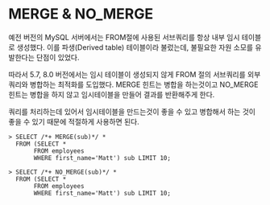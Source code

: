 # MERGE & NO_MERGE

예전 버전의 MySQL 서버에서는 FROM절에 사용된 서브쿼리를 항상 내부 임시 테이블로 생성했다. 이를 파생(Derived table) 테이블이라 불렀는데, 불필요한 자원 소모를 유발한다는 단점이 있었다. 

따라서 5.7, 8.0 버전에서는 임시 테이블이 생성되지 않게 FROM 절의 서브쿼리를 외부 쿼리와 병합하는 최적화를 도입했다. MERGE 힌트는 병합을 하는것이고 NO_MERGE힌트는 병합을 하지 않고 임시테이블을 만들어 결과를 반환해주게 한다.

쿼리를 처리하는데  있어서 임시테이블을 만드는것이 좋을 수 있고 병합해서 하는 것이 좋을 수 있기 때문에  적절하게 사용하면 된다.

```mysql
> SELECT /*+ MERGE(sub)*/ *
  FROM (SELECT *
       FROM employees
       WHERE first_name='Matt') sub LIMIT 10;

> SELECT /*+ NO_MERGE(sub)*/ *
  FROM (SELECT *
       FROM employees
       WHERE first_name='Matt') sub LIMIT 10;
```

